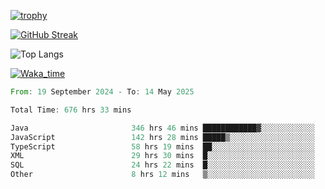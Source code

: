 <!--
**ren-joey/ren-joey** is a ✨ _special_ ✨ repository because its `README.md` (this file) appears on your GitHub profile.

Here are some ideas to get you started:

- 🔭 I’m currently working on ...
- 🌱 I’m currently learning ...
- 👯 I’m looking to collaborate on ...
- 🤔 I’m looking for help with ...
- 💬 Ask me about ...
- 📫 How to reach me: ...
- 😄 Pronouns: ...
- ⚡ Fun fact: ...
-->

[![trophy](https://github-profile-trophy.vercel.app/?username=ren-joey&theme=darkhub&column=5)](https://github.com/ren-joey)

[![GitHub Streak](https://streak-stats.demolab.com/?user=ren-joey&theme=dark)](https://github.com/ren-joey)

![Top Langs](https://github-readme-stats.vercel.app/api/top-langs?username=ren-joey&show_icons=true&layout=compact&locale=en&hide=html,CSS,scss,Pug,Twig&theme=dark)

[![Waka_time](https://github-readme-stats.vercel.app/api/wakatime?username=joeyren&theme=dark)](https://github.com/ren-joey)

<!--START_SECTION:waka-->

```rust
From: 19 September 2024 - To: 14 May 2025

Total Time: 676 hrs 33 mins

Java                       346 hrs 46 mins ████████████▓░░░░░░░░░░░░   50.64 %
JavaScript                 142 hrs 28 mins █████▒░░░░░░░░░░░░░░░░░░░   20.81 %
TypeScript                 58 hrs 19 mins  ██░░░░░░░░░░░░░░░░░░░░░░░   08.52 %
XML                        29 hrs 30 mins  █░░░░░░░░░░░░░░░░░░░░░░░░   04.31 %
SQL                        24 hrs 22 mins  █░░░░░░░░░░░░░░░░░░░░░░░░   03.56 %
Other                      8 hrs 12 mins   ▒░░░░░░░░░░░░░░░░░░░░░░░░   01.20 %
```

<!--END_SECTION:waka-->
